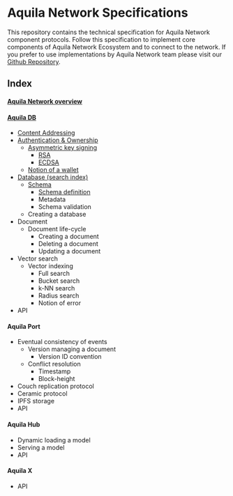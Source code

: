 # Aquila Network Specifications

This repository contains the technical specification for Aquila Network component protocols. Follow this specification to implement core components of Aquila Network Ecosystem and to connect to the network. If you prefer to use implementations by Aquila Network team please visit our [Github Repository](https://github.com/Aquila-Network).



## Index

#### **[Aquila Network overview](https://github.com/Aquila-Network/specs/blob/main/Aquila%20Network.md)**
#### **[Aquila DB](https://github.com/Aquila-Network/specs/blob/main/adb/Aquila%20DB.md)**
- [Content Addressing](https://github.com/Aquila-Network/specs/blob/main/adb/Content%20Addressing.md)
- [Authentication & Ownership](https://github.com/Aquila-Network/specs/blob/main/adb/Authentication%20%26%20Ownership.md)
	- [Asymmetric key signing](https://github.com/Aquila-Network/specs/blob/main/adb/Asymmetric%20key%20signing.md)
		- [RSA](https://github.com/Aquila-Network/specs/blob/main/adb/Asymmetric%20key%20signing.md#ras)
		- [ECDSA](https://github.com/Aquila-Network/specs/blob/main/adb/Asymmetric%20key%20signing.md#ecdsa)
	- [Notion of a wallet](https://github.com/Aquila-Network/specs/blob/main/adb/Notion%20of%20a%20wallet.md)
- [Database (search index)](https://github.com/Aquila-Network/specs/blob/main/adb/Database.md)
	- [Schema](https://github.com/Aquila-Network/specs/blob/main/adb/Schema.md)
		- [Schema definition](https://github.com/Aquila-Network/specs/blob/main/adb/Schema.md#schema-definition)
		- Metadata
		- Schema validation
	- Creating a database
- Document
	- Document life-cycle
		- Creating a document
		- Deleting a document
		- Updating a document
- Vector search
	- Vector indexing
		- Full search
		- Bucket search
		- k-NN search
		- Radius search
		- Notion of error
- API
#### Aquila **Port**
- Eventual consistency of events
	- Version managing a document
		- Version ID convention
	- Conflict resolution
		- Timestamp
		- Block-height
- Couch replication protocol
- Ceramic protocol
- IPFS storage
- API
#### Aquila **Hub**
- Dynamic loading a model
- Serving a model
- API
#### Aquila **X**
- API
